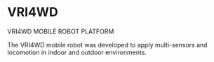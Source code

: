 # VRI4WD
VRI4WD MOBILE ROBOT PLATFORM

The VRI4WD mobile robot was developed to apply multi-sensors and locomotion in indoor and outdoor environments. 

